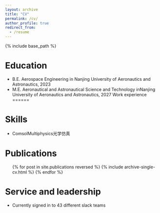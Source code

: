 ```yaml
---
layout: archive
title: "CV"
permalink: /cv/
author_profile: true
redirect_from:
  - /resume
---
```


{% include base_path %}

Education
======
* B.E. Aerospace Engineering in Nanjing University of Aeronautics and Astronautics, 2023  
* M.E. Aeronautical and Astronautical Science and Technology inNanjing University of Aeronautics and Astronautics, 2027
Work experience
======
  
Skills
======
* ComsolMultiphysics光学仿真

Publications
======
  <ul>{% for post in site.publications reversed %}
    {% include archive-single-cv.html %}
  {% endfor %}</ul>
  
  
Service and leadership
======
* Currently signed in to 43 different slack teams
